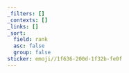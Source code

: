 ```yaml
---
_filters: []
_contexts: []
_links: []
_sort:
  field: rank
  asc: false
  group: false
sticker: emoji//1f636-200d-1f32b-fe0f
---
```

